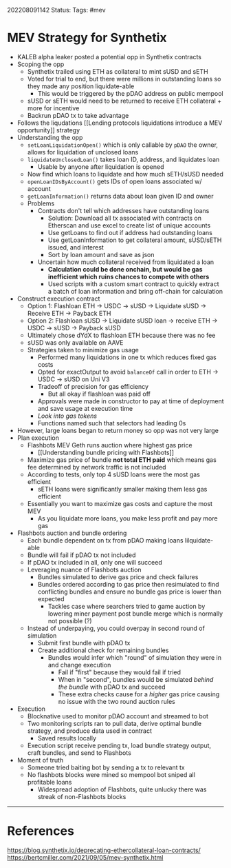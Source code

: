 202208091142
Status: 
Tags: #mev

# MEV Strategy for Synthetix
- KALEB alpha leaker posted a potential opp in Synthetix contracts
- Scoping the opp
	- Synthetix trailed using ETH as collateral to mint sUSD and sETH
	- Voted for trial to end, but there were millions in outstanding loans so they made any position liquidate-able
		- This would be triggered by the pDAO address on public mempool
	- sUSD or sETH would need to be returned to receive ETH collateral + more for incentive
	- Backrun pDAO tx to take advantage
- Follows the liqudations [[Lending protocols liquidations introduce a MEV opportunity]] strategy
- Understanding the opp
	- `setLoanLiquidationOpen()` which is only callable by `pDAO` the owner, allows for liquidation of unclosed loans
	- `liquidateUnclosedLoan()` takes loan ID, address, and liquidates loan
		- Usable by anyone after liquidation is opened 
	- Now find which loans to liquidate and how much sETH/sUSD needed
	- `openLoanIDsByAccount()` gets IDs of open loans associated w/ account
	- `getLoanInformation()` returns data about loan given ID and owner
	- Problems
		- Contracts don't tell which addresses have outstanding loans
			- Solution: Download all tx associated with contracts on Etherscan and use excel to create list of unique accounts
			- Use getLoans to find out if address had outstanding loans
			- Use getLoanInformation to get collateral amount, sUSD/sETH issued, and interest
			- Sort by loan amount and save as json
		- Uncertain how much collateral received from liquidated a loan
			- **Calculation could be done onchain, but would be gas inefficient which ruins chances to compete with others**
			- Used scripts with a custom smart contract to quickly extract a batch of loan information and bring off-chain for calculation
- Construct execution contract
	- Option 1: Flashloan ETH -> USDC -> sUSD -> Liquidate sUSD -> Receive ETH -> Payback ETH
	- Option 2: Flashloan sUSD -> Liquidate sUSD loan -> receive ETH -> USDC -> sUSD -> Payback sUSD
	- Ultimately chose dYdX to flashloan ETH because there was no fee
	- sUSD was only available on AAVE
	- Strategies taken to minimize gas usage
		- Performed many liquidations in one tx which reduces fixed gas costs
		- Opted for exactOutput to avoid `balanceOf` call in order to ETH -> USDC -> sUSD on Uni V3
		- Tradeoff of precision for gas efficiency
			- But all okay if flashloan was paid off
		- Approvals were made in constructor to pay at time of deployment and save usage at execution time
		- *Look into gas tokens*
		- Functions named such that selectors had leading 0s
- However, large loans began to return money so opp was not very large
- Plan execution
	- Flashbots MEV Geth runs auction where highest gas price 
		- [[Understanding bundle pricing with Flashbots]]
	- Maximize gas price of bundle **not total ETH paid** which means gas fee determined by network traffic is not included
	- According to tests, only top 4 sUSD loans were the most gas efficient
		- sETH loans were significantly smaller making them less gas efficient
	- Essentially you want to maximize gas costs and capture the most MEV
		- As you liquidate more loans, you make less profit and pay more gas
- Flashbots auction and bundle ordering
	- Each bundle dependent on tx from pDAO making loans lilquidate-able
	- Bundle will fail if pDAO tx not included
	- If pDAO tx included in all, only one will succeed
	- Leveraging nuance of Flashbots auction
		- Bundles simulated to derive gas price and check failures
		- Bundles ordered according to gas price then resimulated to find conflicting bundles and ensure no bundle gas price is lower than expected
			- Tackles case where searchers tried to game auction by lowering miner payment post bundle merge which is normally not possible (?)
	- Instead of underpaying, you could overpay in second round of simulation
		- Submit first bundle with pDAO tx 
		- Create additional check for remaining bundles
			- Bundles would infer which "round" of simulation they were in and change execution
				- Fail if "first" because they would fail if tried
				- When in "second", bundles would be simulated *behind the bundle* with pDAO tx and succeed
				- These extra checks cause for a *higher* gas price causing no issue with the two round auction rules
- Execution
	- Blocknative used to monitor pDAO account and streamed to bot
	- Two monitoring scripts ran to pull data, derive optimal bundle strategy, and produce data used in contract
		- Saved results locally
	- Execution script receive pending tx, load bundle strategy output, craft bundles, and send to Flashbots
- Moment of truth
	- Someone tried baiting bot by sending a tx to relevant tx
	- No flashbots blocks were mined so mempool bot sniped all profitable loans
		- Widespread adoption of Flashbots, quite unlucky there was streak of non-Flashbots blocks







---
# References
https://blog.synthetix.io/deprecating-ethercollateral-loan-contracts/
https://bertcmiller.com/2021/09/05/mev-synthetix.html